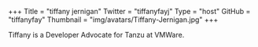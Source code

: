 +++
Title = "tiffany jernigan"
Twitter = "tiffanyfayj"
Type = "host"
GitHub = "tiffanyfay"
Thumbnail = "img/avatars/Tiffany-Jernigan.jpg"
+++

Tiffany is a Developer Advocate for Tanzu at VMWare.